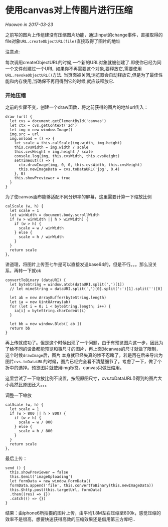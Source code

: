 # 使用canvas对上传图片进行压缩
*Haowen in 2017-03-23*

之前写的图片上传组建没有压缩图片功能，通过input的change事件，直接取得的file对象```URL.createObjectURL(file)```直接取得了图片的地址

注意点:

每次调用createObjectURL的时候,一个新的URL对象就被创建了.即使你已经为同一个文件创建过一个URL. 如果你不再需要这个对象,要释放它,需要使用```URL.revokeObjectURL()```方法. 当页面被关闭,浏览器会自动释放它,但是为了最佳性能和内存使用,当确保不再用得到它的时候,就应该释放它.

### 开始压缩

之前的步骤不变，创建一个draw函数，将之前获得的图片的地址url传入：

    draw (url) {
      let cvs = document.getElementById('canvas')
      let ctx = cvs.getContext('2d')
      let img = new window.Image()
      img.src = url
      img.onload = () => {
        let scale = this.calScale(img.width, img.height)
        this.cvsWidth = img.width / scale
        this.cvsHeight = img.height / scale
        console.log(img, this.cvsWidth, this.cvsHeight)
        setTimeout(() => {
          ctx.drawImage(img, 0, 0, this.cvsWidth, this.cvsHeight)
          this.newImageData = cvs.toDataURL('jpg', 0.4)
        }, 0)
        this.showPreviewer = true
      }
    }

为了使canvas画布能够适配不同分辨率的屏幕，这里需要计算一下缩放比例

    calScale (w, h) {
      let scale = 1
      let winWidth = document.body.scrollWidth
      if (w > winWidth || h > winWidth) {
        if (w > h) {
          scale = w / winWidth
        } else {
          scale = h / winWidth
        }
      }
      return scale
    },

讲道理，将图片上传至七牛是可以直接发送base64的，但是不行。。。那么没关系，再转一下就ok

    convertToBinary (dataURI) {
      let byteString = window.atob(dataURI.split(',')[1])
      // let mimeString = dataURI.split(',')[0].split(':')[1].split('')[0]

      let ab = new ArrayBuffer(byteString.length)
      let ia = new Uint8Array(ab)
      for (let i = 0; i < byteString.length; i++) {
        ia[i] = byteString.charCodeAt(i)
      }

      let bb = new window.Blob([ ab ])
      return bb
    }

再上传就成功了。但是这个时候出现了一个问题，由于有预览图片这一步，因此为了给不同的设备都能预览和事尺寸的图片，再上面对canvas的尺寸就做了限制，这个时候```drawImage```后，图片 本身就已经失真的惨不忍睹了，若是再在后来导出为图片```cvs.toDataURL```的时候，图片已经完全看不清楚细节了。考虑了一下，做了个折中的选择。预览图片就使用img标签，canvas只做压缩用。

这里尝试了一下缩放比例不设置，按照原图尺寸，cvs.toDataURL()得到的图片大小竟然比原图还大。。。

调整一下缩放

    calScale (w, h) {
      let scale = 1
      if (w > 800 || h > 800) {
        if (w > h) {
          scale = w / 800
        } else {
          scale = h / 800
        }
      }
      return scale
    },


最后上传：

    send () {
      this.showPreviewer = false
      this.$emit('imageUploading')
      let formData = new window.FormData()
      formData.append('file', this.convertToBinary(this.newImageData))
      this.$http.post(this.targetUrl, formData)
      .then((res) => {})
      .catch(() => {})
    }

结果：由iphone6所拍摄的图片上传，由平均1.8M左右压缩至800k，感觉压缩的效率不是很高，想要快速获得高效的压缩效果还是借用第三方库吧..

